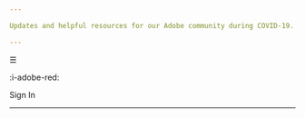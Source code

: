 ```yaml
---

Updates and helpful resources for our Adobe community during COVID-19. Learn more

---
```


☰

:i-adobe-red:

Sign In

---